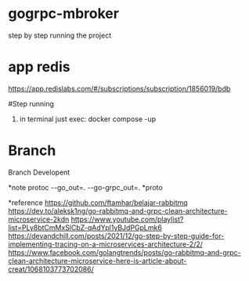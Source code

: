 # gogrpc-mbroker
step by step running the project

# app redis
https://app.redislabs.com/#/subscriptions/subscription/1856019/bdb

#Step running

1. in terminal just exec: docker compose -up
# Branch
Branch Developent

*note
protoc --go_out=. --go-grpc_out=. *proto

*reference
https://github.com/ftamhar/belajar-rabbitmq
https://dev.to/aleksk1ng/go-rabbitmq-and-grpc-clean-architecture-microservice-2kdn
https://www.youtube.com/playlist?list=PLy8btCmMxSlCbZ-qAdYpl1yBJdPGpLmk6
https://devandchill.com/posts/2021/12/go-step-by-step-guide-for-implementing-tracing-on-a-microservices-architecture-2/2/
https://www.facebook.com/golangtrends/posts/go-rabbitmq-and-grpc-clean-architecture-microservice-here-is-article-about-creat/1068103773702086/